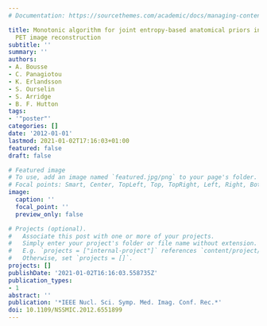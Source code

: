 ```yaml
---
# Documentation: https://sourcethemes.com/academic/docs/managing-content/

title: Monotonic algorithm for joint entropy-based anatomical priors in parametric
  PET image reconstruction
subtitle: ''
summary: ''
authors:
- A. Bousse
- C. Panagiotou
- K. Erlandsson
- S. Ourselin
- S. Arridge
- B. F. Hutton
tags:
- '"poster"'
categories: []
date: '2012-01-01'
lastmod: 2021-01-02T17:16:03+01:00
featured: false
draft: false

# Featured image
# To use, add an image named `featured.jpg/png` to your page's folder.
# Focal points: Smart, Center, TopLeft, Top, TopRight, Left, Right, BottomLeft, Bottom, BottomRight.
image:
  caption: ''
  focal_point: ''
  preview_only: false

# Projects (optional).
#   Associate this post with one or more of your projects.
#   Simply enter your project's folder or file name without extension.
#   E.g. `projects = ["internal-project"]` references `content/project/deep-learning/index.md`.
#   Otherwise, set `projects = []`.
projects: []
publishDate: '2021-01-02T16:16:03.558735Z'
publication_types:
- 1
abstract: ''
publication: '*IEEE Nucl. Sci. Symp. Med. Imag. Conf. Rec.*'
doi: 10.1109/NSSMIC.2012.6551899
---
```


